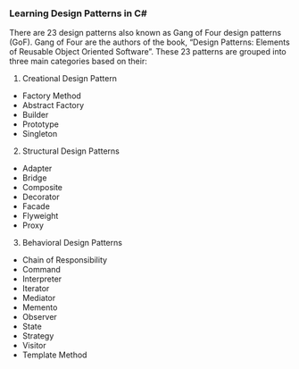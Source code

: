 ### Learning Design Patterns in C#

There are 23 design patterns also known as Gang of Four design patterns (GoF). Gang of Four are the authors of the book, “Design Patterns: Elements of Reusable Object Oriented Software”. These 23 patterns are grouped into three main categories based on their:

1. Creational Design Pattern
  * Factory Method
  * Abstract Factory
  * Builder
  * Prototype
  * Singleton
2. Structural Design Patterns
  * Adapter
  * Bridge
  * Composite
  * Decorator
  * Facade
  * Flyweight
  * Proxy
3. Behavioral Design Patterns
  * Chain of Responsibility
  * Command
  * Interpreter
  * Iterator
  * Mediator
  * Memento
  * Observer
  * State
  * Strategy
  * Visitor
  * Template Method

